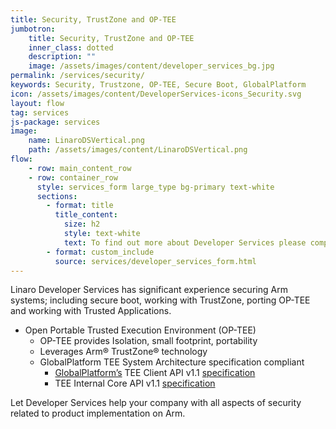 ```yaml
---
title: Security, TrustZone and OP-TEE
jumbotron:
    title: Security, TrustZone and OP-TEE
    inner_class: dotted
    description: ""
    image: /assets/images/content/developer_services_bg.jpg
permalink: /services/security/
keywords: Security, Trustzone, OP-TEE, Secure Boot, GlobalPlatform
icon: /assets/images/content/DeveloperServices-icons_Security.svg
layout: flow
tag: services
js-package: services
image:
    name: LinaroDSVertical.png
    path: /assets/images/content/LinaroDSVertical.png
flow:
    - row: main_content_row
    - row: container_row
      style: services_form large_type bg-primary text-white
      sections:
        - format: title
          title_content:
            size: h2
            style: text-white
            text: To find out more about Developer Services please complete this form
        - format: custom_include
          source: services/developer_services_form.html
---
```


Linaro Developer Services has significant experience securing Arm systems; including secure boot, working with TrustZone, porting OP-TEE and working with Trusted Applications.

- Open Portable Trusted Execution Environment (OP-TEE)
  - OP-TEE provides Isolation, small footprint, portability
  - Leverages Arm® TrustZone® technology
  - GlobalPlatform TEE System Architecture specification compliant
    - [GlobalPlatform’s](http://www.globalplatform.org/) TEE Client API v1.1 [specification](http://www.globalplatform.org/specificationsdevice.asp)
    - TEE Internal Core API v1.1 [specification](http://www.globalplatform.org/specificationsdevice.asp)

Let Developer Services help your company with all aspects of security related to product implementation on Arm.
